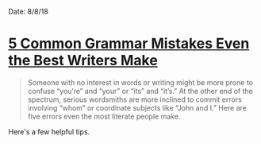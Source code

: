 Date: 8/8/18

# [5 Common Grammar Mistakes Even the Best Writers Make](https://www.signature-reads.com/2018/07/5-grammar-mistakes-even-best-writers-make/)

> Someone with no interest in words or writing might be more prone to confuse “you’re” and “your” or “its” and “it’s.” At the other end of the spectrum, serious wordsmiths are more inclined to commit errors involving “whom” or coordinate subjects like “John and I.” Here are five errors even the most literate people make.

Here's a few helpful tips.
